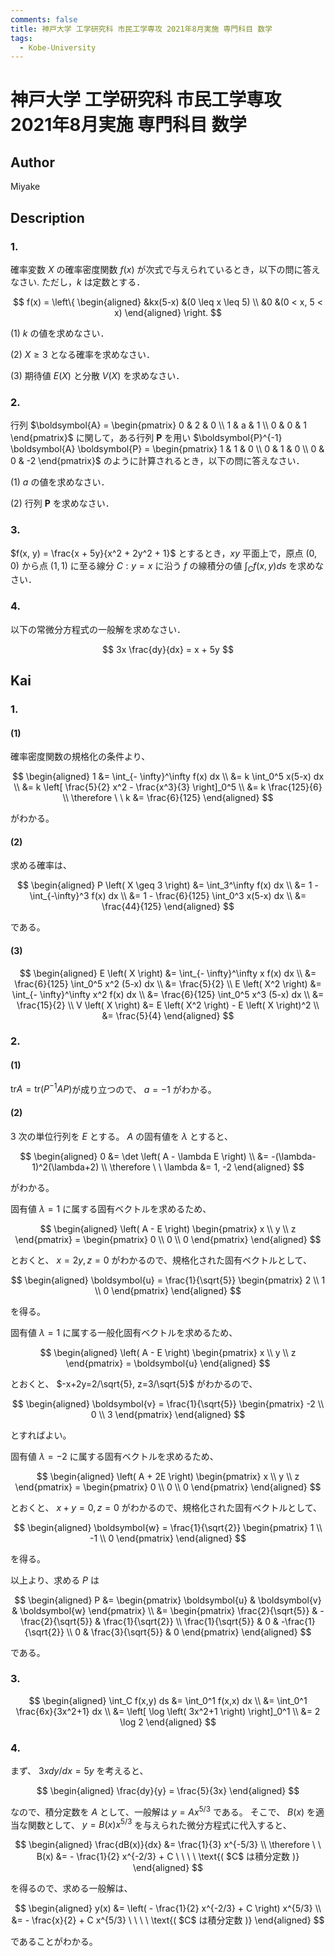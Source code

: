 ```yaml
---
comments: false
title: 神戸大学 工学研究科 市民工学専攻 2021年8月実施 専門科目 数学
tags:
  - Kobe-University
---
```

# 神戸大学 工学研究科 市民工学専攻 2021年8月実施 専門科目 数学

## **Author**
Miyake

## **Description**
### 1.
確率変数 $X$ の確率密度関数 $f(x)$ が次式で与えられているとき，以下の問に答えなさい. ただし，$k$ は定数とする．

$$
f(x) = \left\{ \begin{aligned} &kx(5-x) &(0 \leq x \leq 5) \\ &0 &(0 < x, 5 < x) \end{aligned} \right.
$$

(1) $k$ の値を求めなさい．

(2) $X \geq 3$ となる確率を求めなさい．

(3) 期待値 $E(X)$ と分散 $V(X)$ を求めなさい．

### 2.
行列 $\boldsymbol{A} = \begin{pmatrix} 0 & 2 & 0 \\ 1 & a & 1 \\ 0 & 0 & 1 \end{pmatrix}$ に関して，ある行列 $\boldsymbol{P}$ を用い $\boldsymbol{P}^{-1} \boldsymbol{A} \boldsymbol{P} = \begin{pmatrix} 1 & 1 & 0 \\ 0 & 1 & 0 \\ 0 & 0 & -2 \end{pmatrix}$ のように計算されるとき，以下の問に答えなさい．

(1) $a$ の値を求めなさい．

(2) 行列 $\boldsymbol{P}$ を求めなさい．

### 3.
$f(x, y) = \frac{x + 5y}{x^2 + 2y^2 + 1}$ とするとき，$xy$ 平面上で，原点 $(0, 0)$ から点 $(1, 1)$ に至る線分 $C: y=x$ に沿う $f$ の線積分の値 $\int_C f(x,y) ds$ を求めなさい．

### 4.
以下の常微分方程式の一般解を求めなさい．

$$
3x \frac{dy}{dx} = x + 5y
$$

## **Kai**
### 1.
#### (1)
確率密度関数の規格化の条件より、

$$
  \begin{aligned}
  1
  &= \int_{- \infty}^\infty f(x) dx
  \\
  &= k \int_0^5 x(5-x) dx
  \\
  &= k \left[ \frac{5}{2} x^2 - \frac{x^3}{3} \right]_0^5
  \\
  &= k \frac{125}{6}
  \\
  \therefore \ \ 
  k &= \frac{6}{125}
  \end{aligned}
$$

がわかる。

#### (2)
求める確率は、

$$
  \begin{aligned}
  P \left( X \geq 3 \right)
  &= \int_3^\infty f(x) dx
  \\
  &= 1 - \int_{-\infty}^3 f(x) dx
  \\
  &= 1 - \frac{6}{125} \int_0^3 x(5-x) dx
  \\
  &= \frac{44}{125}
  \end{aligned}
$$

である。

#### (3)

$$
  \begin{aligned}
  E \left( X \right)
  &= \int_{- \infty}^\infty x f(x) dx
  \\
  &= \frac{6}{125} \int_0^5 x^2 (5-x) dx
  \\
  &= \frac{5}{2}
  \\
  E \left( X^2 \right)
  &= \int_{- \infty}^\infty x^2 f(x) dx
  \\
  &= \frac{6}{125} \int_0^5 x^3 (5-x) dx
  \\
  &= \frac{15}{2}
  \\
  V \left( X \right)
  &= E \left( X^2 \right) - E \left( X \right)^2
  \\
  &= \frac{5}{4}
  \end{aligned}
$$

### 2.
#### (1)
$\mathrm{tr} A = \mathrm{tr} (P^{-1}AP)$が成り立つので、 $a=-1$ がわかる。

#### (2)
$3$ 次の単位行列を $E$ とする。
$A$ の固有値を $\lambda$ とすると、

$$
  \begin{aligned}
  0
  &= \det \left( A - \lambda E \right)
  \\
  &= -(\lambda-1)^2(\lambda+2)
  \\
  \therefore \ \ 
  \lambda &= 1, -2
  \end{aligned}
$$

がわかる。

固有値 $\lambda=1$ に属する固有ベクトルを求めるため、

$$
  \begin{aligned}
  \left( A - E \right) \begin{pmatrix} x \\ y \\ z \end{pmatrix} =
  \begin{pmatrix} 0 \\ 0 \\ 0 \end{pmatrix}
  \end{aligned}
$$

とおくと、 $x=2y,z=0$ がわかるので、規格化された固有ベクトルとして、

$$
  \begin{aligned}
  \boldsymbol{u} = \frac{1}{\sqrt{5}} \begin{pmatrix} 2 \\ 1 \\ 0 \end{pmatrix}
  \end{aligned}
$$

を得る。

固有値 $\lambda=1$ に属する一般化固有ベクトルを求めるため、

$$
  \begin{aligned}
  \left( A - E \right) \begin{pmatrix} x \\ y \\ z \end{pmatrix}
  = \boldsymbol{u}
  \end{aligned}
$$

とおくと、 $-x+2y=2/\sqrt{5}, z=3/\sqrt{5}$ がわかるので、

$$
  \begin{aligned}
  \boldsymbol{v} = \frac{1}{\sqrt{5}} \begin{pmatrix} -2 \\ 0 \\ 3 \end{pmatrix}
  \end{aligned}
$$

とすればよい。

固有値 $\lambda=-2$ に属する固有ベクトルを求めるため、

$$
  \begin{aligned}
  \left( A + 2E \right) \begin{pmatrix} x \\ y \\ z \end{pmatrix} =
  \begin{pmatrix} 0 \\ 0 \\ 0 \end{pmatrix}
  \end{aligned}
$$

とおくと、 $x+y=0,z=0$ がわかるので、規格化された固有ベクトルとして、

$$
  \begin{aligned}
  \boldsymbol{w} = \frac{1}{\sqrt{2}} \begin{pmatrix} 1 \\ -1 \\ 0 \end{pmatrix}
  \end{aligned}
$$

を得る。

以上より、求める $P$ は

$$
  \begin{aligned}
  P
  &= \begin{pmatrix} \boldsymbol{u} & \boldsymbol{v} & \boldsymbol{w} \end{pmatrix}
  \\
  &= \begin{pmatrix}
  \frac{2}{\sqrt{5}} & -\frac{2}{\sqrt{5}} &  \frac{1}{\sqrt{2}} \\
  \frac{1}{\sqrt{5}} &                   0 & -\frac{1}{\sqrt{2}} \\
                   0 &  \frac{3}{\sqrt{5}} &                   0
  \end{pmatrix}
  \end{aligned}
$$

である。

### 3.

$$
  \begin{aligned}
  \int_C f(x,y) ds
  &= \int_0^1 f(x,x) dx
  \\
  &= \int_0^1 \frac{6x}{3x^2+1} dx
  \\
  &= \left[ \log \left( 3x^2+1 \right) \right]_0^1
  \\
  &= 2 \log 2
  \end{aligned}
$$

### 4.
まず、 $3xdy/dx=5y$ を考えると、

$$
  \begin{aligned}
  \frac{dy}{y} = \frac{5}{3x}
  \end{aligned}
$$

なので、積分定数を $A$ として、一般解は $y = A x^{5/3}$ である。
そこで、 $B(x)$ を適当な関数として、
$y = B(x) x^{5/3}$ を与えられた微分方程式に代入すると、

$$
  \begin{aligned}
  \frac{dB(x)}{dx} &= \frac{1}{3} x^{-5/3}
  \\
  \therefore \ \ 
  B(x) &= - \frac{1}{2} x^{-2/3} + C
  \ \ \ \ \text{( $C$ は積分定数 )}
  \end{aligned}
$$

を得るので、求める一般解は、

$$
  \begin{aligned}
  y(x)
  &= \left( - \frac{1}{2} x^{-2/3} + C \right) x^{5/3}
  \\
  &= - \frac{x}{2} + C x^{5/3}
  \ \ \ \ \text{( $C$ は積分定数 )}
  \end{aligned}
$$

であることがわかる。
